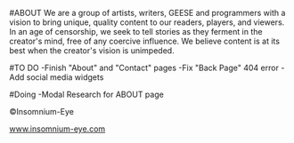 #ABOUT
We are a group of artists, writers, GEESE and programmers with a vision to bring unique, quality content to our readers, players, and viewers. In an age of censorship, we seek to tell stories as they ferment in the creator's mind, free of any coercive influence.
We believe content is at its best when the creator's vision is unimpeded.

#TO DO
-Finish "About" and "Contact" pages
-Fix "Back Page" 404 error
-Add social media widgets

#Doing
-Modal Research for ABOUT page

©Insomnium-Eye

www.insomnium-eye.com
